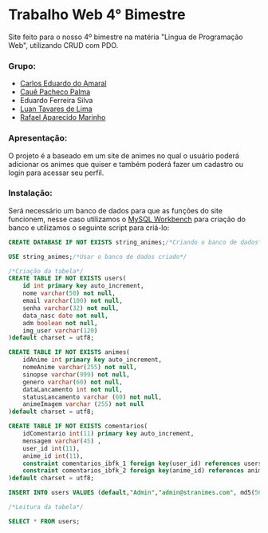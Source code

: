 # Trabalho Web 4° Bimestre
Site feito para o nosso 4º bimestre na matéria "Lingua de Programação Web", utilizando CRUD com PDO.

### Grupo:
* [Carlos Eduardo do Amaral](https://github.com/IKeepProgramming)
* [Cauê Pacheco Palma](https://github.com/Tsuki25)
* Eduardo Ferreira Silva
* [Luan Tavares de Lima](https://github.com/Tavaress17)
* [Rafael Aparecido Marinho](https://github.com/fael890)

### Apresentação:
O projeto é a baseado em um site de animes no qual o usuário poderá adicionar os animes que quiser e também poderá fazer um cadastro ou login para acessar seu perfil.

### Instalação:
Será necessário um banco de dados para que as funções do site funcionem, nesse caso utilizamos o [MySQL Workbench](https://www.mysql.com) para criação do banco e utilizamos o seguinte script para criá-lo:

~~~sql
CREATE DATABASE IF NOT EXISTS string_animes;/*Criando o banco de dados*/

USE string_animes;/*Usar o banco de dados criado*/

/*Criação da tabela*/
CREATE TABLE IF NOT EXISTS users(
    id int primary key auto_increment,
    nome varchar(50) not null,
    email varchar(100) not null,
    senha varchar(32) not null,
    data_nasc date not null,
    adm boolean not null,
    img_user varchar(120)
)default charset = utf8;

CREATE TABLE IF NOT EXISTS animes(
    idAnime int primary key auto_increment,
    nomeAnime varchar(255) not null,
    sinopse varchar(999) not null,
    genero varchar(60) not null,
    dataLancamento int not null,
    statusLancamento varchar (60) not null,
    animeImagem varchar (255) not null
)default charset = utf8;

CREATE TABLE IF NOT EXISTS comentarios(
    idComentario int(11) primary key auto_increment,
    mensagem varchar(45) ,
    user_id int(11),
    anime_id int(11),
    constraint comentarios_ibfk_1 foreign key(user_id) references users(id),
    constraint comentarios_ibfk_2 foreign key(anime_id) references animes(idAnime)
)default charset = utf8;

INSERT INTO users VALUES (default,"Admin","admin@stranimes.com", md5(5678),  "2021-12-03", true, ""); /*Criação padrão de um administrador*/

/*Leitura da tabela*/

SELECT * FROM users;
~~~
